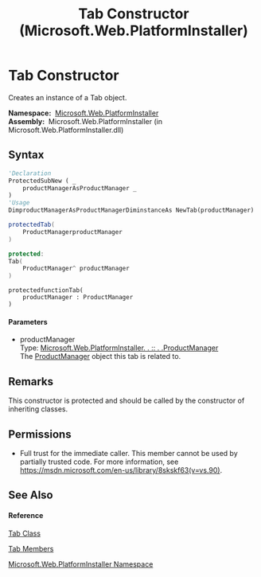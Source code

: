 ﻿---
title: Tab Constructor  (Microsoft.Web.PlatformInstaller)
TOCTitle: Tab Constructor
ms:assetid: M:Microsoft.Web.PlatformInstaller.Tab.#ctor(Microsoft.Web.PlatformInstaller.ProductManager)
ms:mtpsurl: https://msdn.microsoft.com/en-us/library/microsoft.web.platforminstaller.tab.tab(v=VS.90)
ms:contentKeyID: 22049684
ms.date: 05/02/2012
mtps_version: v=VS.90
f1_keywords:
- Microsoft.Web.PlatformInstaller.Tab.Tab
- Microsoft.Web.PlatformInstaller.Tab.#ctor
dev_langs:
- CSharp
- JScript
- VB
- c++
api_location:
- Microsoft.Web.PlatformInstaller.dll
api_name:
- Microsoft.Web.PlatformInstaller.Tab..ctor
api_type:
- Managed
topic_type:
- apiref
- kbSyntax
product_family_name: VS
ROBOTS: INDEX,FOLLOW
---

# Tab Constructor

Creates an instance of a Tab object.

**Namespace:**  [Microsoft.Web.PlatformInstaller](microsoft-web-platforminstaller-namespace.md)  
**Assembly:**  Microsoft.Web.PlatformInstaller (in Microsoft.Web.PlatformInstaller.dll)

## Syntax

``` vb
'Declaration
ProtectedSubNew ( _
    productManagerAsProductManager _
)
'Usage
DimproductManagerAsProductManagerDiminstanceAs NewTab(productManager)
```

``` csharp
protectedTab(
    ProductManagerproductManager
)
```

``` c++
protected:
Tab(
    ProductManager^ productManager
)
```

``` jscript
protectedfunctionTab(
    productManager : ProductManager
)
```

#### Parameters

  - productManager  
    Type: [Microsoft.Web.PlatformInstaller. . :: . .ProductManager](productmanager-class-microsoft-web-platforminstaller.md)  
    The [ProductManager](productmanager-class-microsoft-web-platforminstaller.md) object this tab is related to.  

## Remarks

This constructor is protected and should be called by the constructor of inheriting classes.

## Permissions

  - Full trust for the immediate caller. This member cannot be used by partially trusted code. For more information, see <https://msdn.microsoft.com/en-us/library/8skskf63(v=vs.90)>.

## See Also

#### Reference

[Tab Class](tab-class-microsoft-web-platforminstaller.md)

[Tab Members](tab-members-microsoft-web-platforminstaller.md)

[Microsoft.Web.PlatformInstaller Namespace](microsoft-web-platforminstaller-namespace.md)

